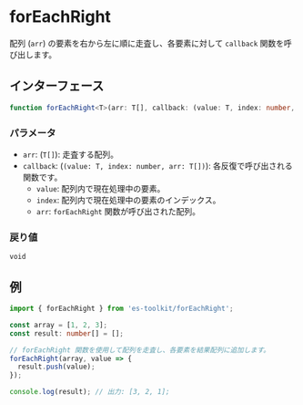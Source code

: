 # forEachRight

配列 (`arr`) の要素を右から左に順に走査し、各要素に対して `callback` 関数を呼び出します。

## インターフェース

```ts
function forEachRight<T>(arr: T[], callback: (value: T, index: number, arr: T[]) => void): void;
```

### パラメータ

- `arr`: (`T[]`): 走査する配列。
- `callback`: (`(value: T, index: number, arr: T[])`): 各反復で呼び出される関数です。
  - `value`: 配列内で現在処理中の要素。
  - `index`: 配列内で現在処理中の要素のインデックス。
  - `arr`: `forEachRight` 関数が呼び出された配列。

### 戻り値

`void`

## 例

```ts
import { forEachRight } from 'es-toolkit/forEachRight';

const array = [1, 2, 3];
const result: number[] = [];

// forEachRight 関数を使用して配列を走査し、各要素を結果配列に追加します。
forEachRight(array, value => {
  result.push(value);
});

console.log(result); // 出力: [3, 2, 1];
```
